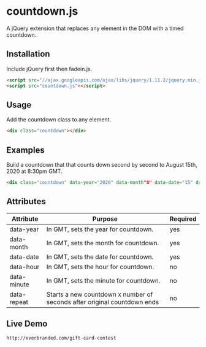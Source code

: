 # countdown.js
A jQuery extension that replaces any element in the DOM with a timed countdown.

## Installation
Include jQuery first then fadein.js.
```html
<script src="//ajax.googleapis.com/ajax/libs/jquery/1.11.2/jquery.min.js"></script>
<script src="countdown.js"></script>
```

## Usage
Add the countdown class to any element. 
```html
<div class="countdown"></div>
```

## Examples
Build a countdown that that counts down second by second to August 15th, 2020 at 8:30pm GMT.
```html
<div class="countdown" data-year="2020" data-month"8" data-date="15" data-hour="20" data-minute="30">countdown loading...</div>
```

## Attributes
| Attribute   | Purpose                                        | Required |
| ----------- | ---------------------------------------------- | -------- |
| data-year   | In GMT, sets the year for countdown.           | yes      |
| data-month  | In GMT, sets the month for countdown.          | yes      |
| data-date   | In GMT, sets the date for countdown.           | yes      |
| data-hour   | In GMT, sets the hour for countdown.           | no       |
| data-minute | In GMT, sets the minute for countdown.         | no       |
| data-repeat | Starts a new countdown x number of seconds after original countdown ends | no |


## Live Demo
```html
http://everbranded.com/gift-card-contest
```


